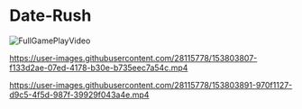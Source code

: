 # Date-Rush
![FullGamePlayVideo](https://drive.google.com/file/d/1U_w3JC1opyHsqUrT72uYNtLRZsHkct4E/view?usp=sharing)


https://user-images.githubusercontent.com/28115778/153803807-f133d2ae-07ed-4178-b30e-b735eec7a54c.mp4



https://user-images.githubusercontent.com/28115778/153803891-970f1127-d9c5-4f5d-987f-39929f043a4e.mp4


